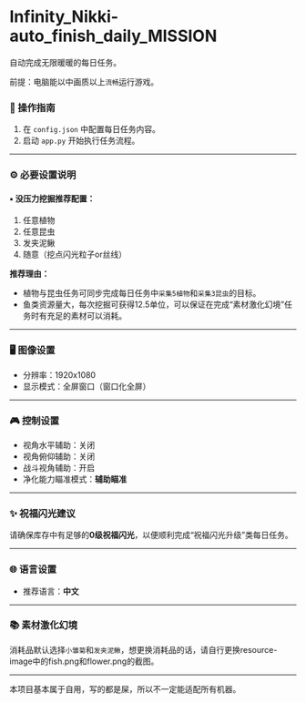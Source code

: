 

# Infinity_Nikki-auto_finish_daily_MISSION

自动完成无限暖暖的每日任务。

前提：电脑能以中画质以上`流畅`运行游戏。

### 🧭 操作指南  
1. 在 `config.json` 中配置每日任务内容。  
2. 启动 `app.py` 开始执行任务流程。

---

### ⚙️ 必要设置说明  

#### ▪ 没压力挖掘推荐配置：
1. 任意植物  
2. 任意昆虫  
3. 发夹泥鳅  
4. 随意（挖点闪光粒子or丝线）

**推荐理由：**  
- 植物与昆虫任务可同步完成每日任务中`采集5植物`和`采集3昆虫`的目标。
- 鱼类资源量大，每次挖掘可获得12.5单位，可以保证在完成“素材激化幻境”任务时有充足的素材可以消耗。

---

### 🖥️ 图像设置  
- 分辨率：1920x1080  
- 显示模式：全屏窗口（窗口化全屏）

---

### 🎮 控制设置  
- 视角水平辅助：关闭  
- 视角俯仰辅助：关闭  
- 战斗视角辅助：开启
- 净化能力瞄准模式：**辅助瞄准**

---

### ✨ 祝福闪光建议  
请确保库存中有足够的**0级祝福闪光**，以便顺利完成“祝福闪光升级”类每日任务。

---

### 🌐 语言设置  
- 推荐语言：**中文**

---

### 📚 素材激化幻境
消耗品默认选择`小雏菊`和`发夹泥鳅`，想更换消耗品的话，请自行更换resource-image中的fish.png和flower.png的截图。

---

本项目基本属于自用，写的都是屎，所以不一定能适配所有机器。
